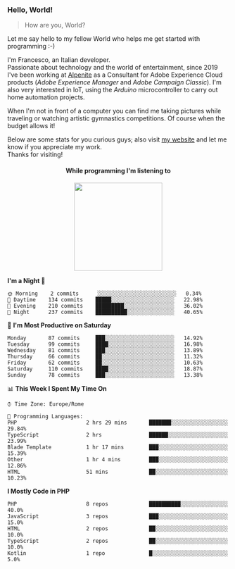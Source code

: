 ### Hello, World!

> How are you, World?

Let me say hello to my fellow World who helps me get started with programming :-)

I'm Francesco, an Italian developer.  
Passionate about technology and the world of entertainment, since 2019 I've been working at [Alpenite](https://www.alpenite.com) as a Consultant for Adobe Experience Cloud products (*Adobe Experience Manager* and *Adobe Campaign Classic*). I'm also very interested in IoT, using the *Arduino* microcontroller to carry out home automation projects.

When I'm not in front of a computer you can find me taking pictures while traveling or watching artistic gymnastics competitions. Of course when the budget allows it!

Below are some stats for you curious guys; also visit [my website](https://www.francescorega.eu) and let me know if you appreciate my work.  
Thanks for visiting!

<div align="center">
  <h4>While programming I'm listening to</h4>
  <a href="https://apps.francescorega.eu/now-playing/11147232609" target="_blank"><img src="https://apps.francescorega.eu/now-playing/11147232609" width="200"></a>
</div>

<!--START_SECTION:waka-->
**I'm a Night 🦉** 

```text
🌞 Morning    2 commits      ░░░░░░░░░░░░░░░░░░░░░░░░░   0.34% 
🌆 Daytime    134 commits    █████░░░░░░░░░░░░░░░░░░░░   22.98% 
🌃 Evening    210 commits    █████████░░░░░░░░░░░░░░░░   36.02% 
🌙 Night      237 commits    ██████████░░░░░░░░░░░░░░░   40.65%

```
📅 **I'm Most Productive on Saturday** 

```text
Monday       87 commits     ███░░░░░░░░░░░░░░░░░░░░░░   14.92% 
Tuesday      99 commits     ████░░░░░░░░░░░░░░░░░░░░░   16.98% 
Wednesday    81 commits     ███░░░░░░░░░░░░░░░░░░░░░░   13.89% 
Thursday     66 commits     ██░░░░░░░░░░░░░░░░░░░░░░░   11.32% 
Friday       62 commits     ██░░░░░░░░░░░░░░░░░░░░░░░   10.63% 
Saturday     110 commits    ████░░░░░░░░░░░░░░░░░░░░░   18.87% 
Sunday       78 commits     ███░░░░░░░░░░░░░░░░░░░░░░   13.38%

```


📊 **This Week I Spent My Time On** 

```text
⌚︎ Time Zone: Europe/Rome

💬 Programming Languages: 
PHP                      2 hrs 29 mins       ███████░░░░░░░░░░░░░░░░░░   29.84% 
TypeScript               2 hrs               ██████░░░░░░░░░░░░░░░░░░░   23.99% 
Blade Template           1 hr 17 mins        ███░░░░░░░░░░░░░░░░░░░░░░   15.39% 
Other                    1 hr 4 mins         ███░░░░░░░░░░░░░░░░░░░░░░   12.86% 
HTML                     51 mins             ██░░░░░░░░░░░░░░░░░░░░░░░   10.23%

```

**I Mostly Code in PHP** 

```text
PHP                      8 repos             ██████████░░░░░░░░░░░░░░░   40.0% 
JavaScript               3 repos             ███░░░░░░░░░░░░░░░░░░░░░░   15.0% 
HTML                     2 repos             ██░░░░░░░░░░░░░░░░░░░░░░░   10.0% 
TypeScript               2 repos             ██░░░░░░░░░░░░░░░░░░░░░░░   10.0% 
Kotlin                   1 repo              █░░░░░░░░░░░░░░░░░░░░░░░░   5.0%

```



<!--END_SECTION:waka-->
